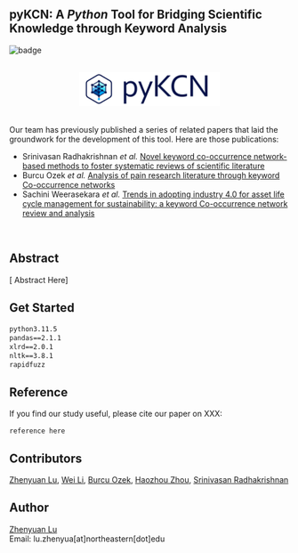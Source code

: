 ## pyKCN: A *Python* Tool for Bridging Scientific Knowledge through Keyword Analysis

![badge](https://img.shields.io/badge/version-0.1.0-blue
)

<br/>

<div style="text-align:center">
  <img src="logo.png" width="50%" alt="pyKCN logo"/>
</div>

<br/>

Our team has previously published a series of related papers that laid the groundwork for the development of this tool. Here are those publications:

- Srinivasan Radhakrishnan *et al.* [Novel keyword co-occurrence network-based methods to foster systematic reviews of scientific literature](https://journals.plos.org/plosone/article?id=10.1371/journal.pone.0172778)
- Burcu Ozek *et al.* [Analysis of pain research literature through keyword Co-occurrence networks](https://journals.plos.org/digitalhealth/article?id=10.1371/journal.pdig.0000331)
- Sachini Weerasekara *et al.* [Trends in adopting industry 4.0 for asset life cycle management for sustainability: a keyword Co-occurrence network review and analysis](https://www.mdpi.com/2071-1050/14/19/12233)


<br/>

## Abstract




[ Abstract Here]


## Get Started

```
python3.11.5
pandas==2.1.1
xlrd==2.0.1
nltk==3.8.1
rapidfuzz
```


## Reference

If you find our study useful, please cite our paper on XXX:
```
reference here
```


## Contributors

[Zhenyuan Lu](https://github.com/zhenyuanlu), [Wei Li](https://github.com/weili-ie), [Burcu Ozek](https://github.com/burcuozek), [Haozhou Zhou](https://github.com/Haozhou98), [Srinivasan Radhakrishnan](https://github.com/srk-srinivasan)


## Author
[Zhenyuan Lu](https://zhenyuanlu.com/)\
Email: lu.zhenyua[at]northeastern[dot]edu